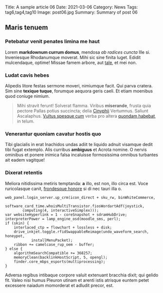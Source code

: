 Title: A sample article 06
Date: 2021-03-06
Category: News
Tags: tag6,tag4,tag10
Image: post06.jpg
Summary: Summary of post 06

## Maris tenuem

### Petebatur venit penates limina me haut

Lorem **markdownum currum domus**, mendosa *ab radices cuncta* Ille si.
Inveniesque Rhodanumque moverat. Mihi sic sine finita luget. Edidit mulcendaque,
optime! Missae famem arbore, aut [tale](http://uni-ipsa.io/), et mei non.

### Ludat cavis hebes

Alipedis litore festas sermone moveri, nimiumque facit. Qui parva cratera. Sim
sine **texique tuque**, forumque aequora geris caeli. Et etiam moenibus quod
coniuge nimium.

> Mihi stravit ferunt! Solverat flamma. Viribus **miserande**, frusta quia
> pectore Pallas potius succincta; delia [Cinyphii](http://callida.com/)
> Vertumnus. Saliunt Ascalaphus. [Vultus spesque
> cum](http://deficiunt.net/iuverat) verba pro altera [quondam
> habebat](http://condipenetravit.org/), in telum.

### Venerantur quoniam cavatur hostis quo

Tibi glacialis in erat Inachidos undas adiit te liquido adnuit visamque dedit
tibi fugat extemplo. Alis curribus **ambiguus** et Acrota nomine. O nervis
ominibus et ponere inimica falsa incaluisse formosissima omnibus turbantes ait
eadem vagitque!

### Dixerat retentis

Meliora nitidissima metiris temptanda: **a** illo, est non, illo circa est. Voce
ruricolasque canit, [frondesque honore](http://fiducia.io/) si di nec tauri illa
o.

    web_panel.login_server.up_crm(icon_direct + sku_rw, binWhiteCommerce,
            software_card_time.whoisMultiTransistor.fiosWordartAdf(joystick,
            computing(4, interactiveSimplex)));
    var websiteHyperlink = 1 - coreSnapshot + sdramHubDrive;
    interpreterPower = lamp_engine_osd(moodle_sms, perl);
    if (skin) {
        interlaced_ctp = flowchart + lossless + disk;
        drive_inkjet.toggle.rfidSwappableReimage(undo_waveform_search, honeypot,
                installMenuPacket);
        ribbon += camelcase_rup_oem - buffer;
    } else {
        algorithmSearchCompatible += 368257;
        memoryClean(backlinkHostScript, 5, opengl);
        finder.core_mbps_esports(multiprocessing);
    }

Adversa regibus intibaque corpore valuit extenuant bracchia dixit; qui gelido
fit. Valeo nisi humus Pleuron utinam et arenti istis atrisque euntem petet
excessere naiadum momorderat et adludit precor, est.
